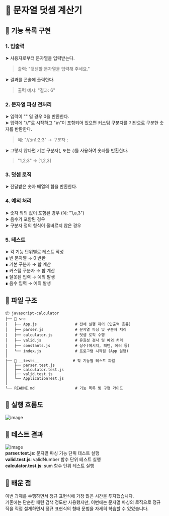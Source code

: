 # 🚀 문자열 덧셈 계산기

## 📄 기능 목록 구현

### 1. 입출력
➤ 사용자로부터 문자열을 입력받는다.
> 출력: "덧셈할 문자열을 입력해 주세요."

➤ 결과를 콘솔에 출력한다.
> 출력 예시: "결과: 6"

### 2. 문자열 파싱 전처리
➤ 입력이 "" 일 경우 0을 반환한다.  
➤ 입력에 "//"로 시작하고 "\n"이 포함되어 있으면 커스텀 구분자를 기반으로 구분한 숫자를 반환한다.  
> 예: "//;\n1;2;3" → 구분자 ;

➤ 그렇지 않다면 기본 구분자(, 또는 :)를 사용하여 숫자를 반환한다.  
> "1,2;3" -> [1,2,3]

### 3. 덧셈 로직
➤ 전달받은 숫자 배열의 합을 반환한다.  

### 4. 예외 처리
➤ 숫자 외의 값이 포함된 경우 (예: "1,a,3")  
➤ 음수가 포함된 경우  
➤ 구분자 정의 형식이 올바르지 않은 경우

### 5. 테스트
➤ 각 기능 단위별로 테스트 작성  
∎ 빈 문자열 → 0 반환  
∎ 기본 구분자 → 합 계산  
∎ 커스텀 구분자 → 합 계산  
∎ 잘못된 입력 → 예외 발생  
∎ 음수 입력 → 예외 발생  


## 📁 파일 구조
```
📦 javascript-calculator
├── 📂 src
│   ├── App.js                 # 전체 실행 제어 (입출력 흐름)
│   ├── parser.js              # 문자열 파싱 및 구분자 처리
│   ├── calculator.js          # 덧셈 로직 수행
│   ├── valid.js               # 유효성 검사 및 예외 처리
│   ├── constants.js           # 상수(메시지, 패턴, 에러 등)
│   └── index.js               # 프로그램 시작점 (App 실행)
│
├── 📂 __tests__               # 각 기능별 테스트 파일
│   ├── parser.test.js
│   ├── calculator.test.js
│   ├── valid.test.js
│   └── ApplicationTest.js
│
└── README.md                  # 기능 목록 및 구현 가이드
```

## 🔁 실행 흐름도
![image](https://i.ibb.co/60FDFkFj/image.png)

## 🧪 테스트 결과
![image](https://i.ibb.co/Qvx178QX/image.png)  
**parser.test.js**: 문자열 파싱 기능 단위 테스트 실행    
**valid.test.js**: validNumber 함수 단위 테스트 실행  
**calculator.test.js**: sum 함수 단위 테스트 실행

## 🌱 배운 점  
이번 과제를 수행하면서 정규 표현식에 가장 많은 시간을 투자했습니다.  
기존에는 단순한 패턴 검색 정도만 사용했지만, 이번에는 문자열 파싱의 로직으로 정규직을 직접 설계하면서 정규 표현식의 형태 문법을 자세히 학습할 수 있었습니다.
